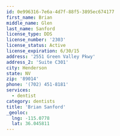 ```yaml
---
id: 0e996316-7e6a-4d7f-88f5-3895ec674177
first_name: Brian
middle_name: Glen
last_name: Sanford
license_type: DDS
license_number: '2303'
license_status: Active
license_expiration: 6/30/15
address: '2551 Green Valley Pkwy'
address_2: 'Suite C301'
city: Henderson
state: NV
zip: '89014'
phone: '(702) 451-8181'
services:
  - dentist
category: dentists
title: 'Brian Sanford'
_geoloc:
  lng: -115.0778
  lat: 36.045811
---
```

